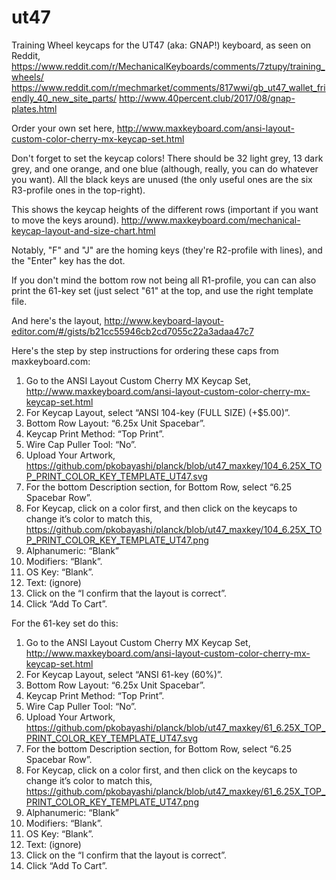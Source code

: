 # ut47
Training Wheel keycaps for the UT47 (aka: GNAP!) keyboard, as seen on Reddit,
https://www.reddit.com/r/MechanicalKeyboards/comments/7ztupy/training_wheels/
https://www.reddit.com/r/mechmarket/comments/817wwi/gb_ut47_wallet_friendly_40_new_site_parts/
http://www.40percent.club/2017/08/gnap-plates.html

Order your own set here,
http://www.maxkeyboard.com/ansi-layout-custom-color-cherry-mx-keycap-set.html

Don't forget to set the keycap colors!  There should be 32 light grey, 13 dark grey, and one orange, and one blue (although, really, you can do whatever you want).
All the black keys are unused (the only useful ones are the six R3-profile ones in the top-right).

This shows the keycap heights of the different rows (important if you want to move the keys around).
http://www.maxkeyboard.com/mechanical-keycap-layout-and-size-chart.html

Notably, "F" and "J" are the homing keys (they're R2-profile with lines), and the "Enter" key has the dot.

If you don't mind the bottom row not being all R1-profile, you can can also print the 61-key set (just select "61" at the top, and use the right template file.



And here's the layout,
http://www.keyboard-layout-editor.com/#/gists/b21cc55946cb2cd7055c22a3adaa47c7



Here's the step by step instructions for ordering these caps from maxkeyboard.com:
1. Go to the ANSI Layout Custom Cherry MX Keycap Set,
http://www.maxkeyboard.com/ansi-layout-custom-color-cherry-mx-keycap-set.html
2. For Keycap Layout, select “ANSI 104-key (FULL SIZE) (+$5.00)”.
3. Bottom Row Layout: “6.25x Unit Spacebar”.
4. Keycap Print Method: “Top Print”.
5. Wire Cap Puller Tool: “No”.
6. Upload Your Artwork,
https://github.com/pkobayashi/planck/blob/ut47_maxkey/104_6.25X_TOP_PRINT_COLOR_KEY_TEMPLATE_UT47.svg
7. For the bottom Description section, for Bottom Row, select “6.25 Spacebar Row”.
8. For Keycap, click on a color first, and then click on the keycaps to change it’s color to match this,
https://github.com/pkobayashi/planck/blob/ut47_maxkey/104_6.25X_TOP_PRINT_COLOR_KEY_TEMPLATE_UT47.png
9. Alphanumeric: “Blank”
10. Modifiers: “Blank”.
11. OS Key: “Blank”.
12. Text: (ignore)
13. Click on the “I confirm that the layout is correct”.
14. Click “Add To Cart”.



For the 61-key set do this:
1. Go to the ANSI Layout Custom Cherry MX Keycap Set,
http://www.maxkeyboard.com/ansi-layout-custom-color-cherry-mx-keycap-set.html
2. For Keycap Layout, select “ANSI 61-key (60%)”.
3. Bottom Row Layout: “6.25x Unit Spacebar”.
4. Keycap Print Method: “Top Print”.
5. Wire Cap Puller Tool: “No”.
6. Upload Your Artwork,
https://github.com/pkobayashi/planck/blob/ut47_maxkey/61_6.25X_TOP_PRINT_COLOR_KEY_TEMPLATE_UT47.svg
7. For the bottom Description section, for Bottom Row, select “6.25 Spacebar Row”.
8. For Keycap, click on a color first, and then click on the keycaps to change it’s color to match this,
https://github.com/pkobayashi/planck/blob/ut47_maxkey/61_6.25X_TOP_PRINT_COLOR_KEY_TEMPLATE_UT47.png
9. Alphanumeric: “Blank”
10. Modifiers: “Blank”.
11. OS Key: “Blank”.
12. Text: (ignore)
13. Click on the “I confirm that the layout is correct”.
14. Click “Add To Cart”.
